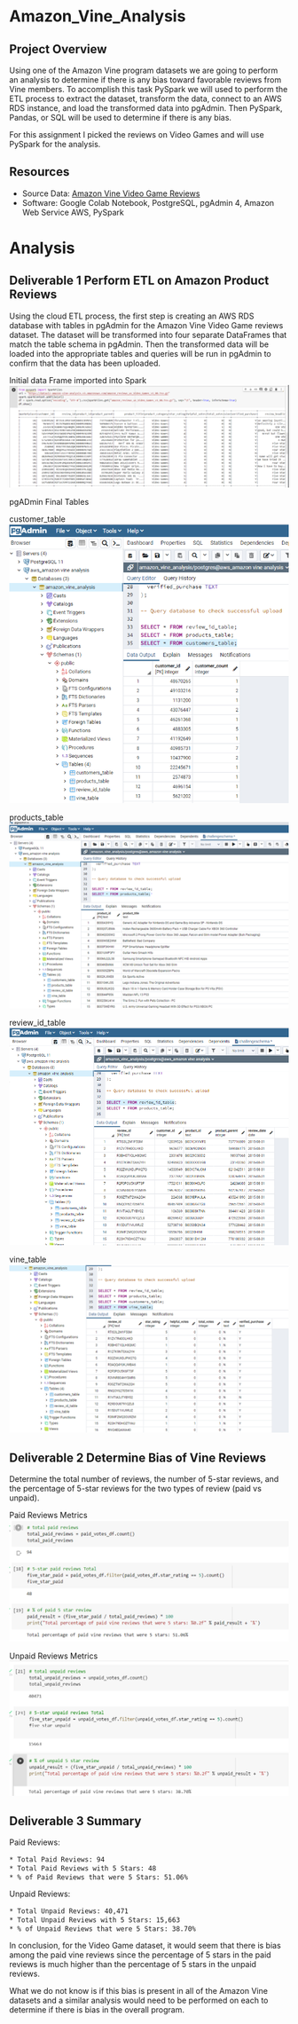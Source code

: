# Amazon_Vine_Analysis

## Project Overview
Using one of the Amazon Vine program datasets we are going to perform an analysis to determine if there is any bias toward favorable reviews from Vine members.  To accomplish this task PySpark we will used to perform the ETL process to extract the dataset, transform the data, connect to an AWS RDS instance, and load the transformed data into pgAdmin. Then PySpark, Pandas, or SQL will be used to determine if there is any bias.

For this assignment I picked the reviews on Video Games and will use PySpark for the analysis.

## Resources
* Source Data: [Amazon Vine Video Game Reviews](https://s3.amazonaws.com/amazon-reviews-pds/tsv/amazon_reviews_us_Video_Games_v1_00.tsv.gz)
* Software: Google Colab Notebook, PostgreSQL, pgAdmin 4, Amazon Web Service AWS, PySpark

# Analysis

## Deliverable 1 Perform ETL on Amazon Product Reviews
Using the cloud ETL process, the first step is creating an AWS RDS database with tables in pgAdmin for the Amazon Vine Video Game reviews dataset. The dataset will be transformed into four separate DataFrames that match the table schema in pgAdmin. Then the transformed data will be loaded into the appropriate tables and queries will be run in pgAdmin to confirm that the data has been uploaded.

Initial data Frame imported into Spark
![](https://github.com/timbialek/Amazon_Vine_Analysis/blob/main/Resources/PySpark%20File%20Import%20from%20S3%20bucket.PNG)

pgADmin Final Tables

customer_table
![](https://github.com/timbialek/Amazon_Vine_Analysis/blob/main/Resources/customers_table%20in%20pgAdmin.PNG)

products_table
![](https://github.com/timbialek/Amazon_Vine_Analysis/blob/main/Resources/product_table%20in%20pgAdmin.PNG)

review_id_table
![](https://github.com/timbialek/Amazon_Vine_Analysis/blob/main/Resources/review_id%20table%20in%20pgAdmin.PNG)

vine_table
![](https://github.com/timbialek/Amazon_Vine_Analysis/blob/main/Resources/vine_table%20in%20pgAdmin.PNG)

## Deliverable 2 Determine Bias of Vine Reviews

Determine the total number of reviews, the number of 5-star reviews, and the percentage of 5-star reviews for the two types of review (paid vs unpaid).

Paid Reviews Metrics
![](https://github.com/timbialek/Amazon_Vine_Analysis/blob/main/Resources/paid_reviews_metrics.PNG)

Unpaid Reviews Metrics
![](https://github.com/timbialek/Amazon_Vine_Analysis/blob/main/Resources/unpaid_reviews_metrics.PNG)



## Deliverable 3 Summary

Paid Reviews:

	* Total Paid Reviews: 94
	* Total Paid Reviews with 5 Stars: 48
	* % of Paid Reviews that were 5 Stars: 51.06%

Unpaid Reviews:

	* Total Unpaid Reviews: 40,471
	* Total Unpaid Reviews with 5 Stars: 15,663
	* % of Unpaid Reviews that were 5 Stars: 38.70%

In conclusion, for the Video Game dataset, it would seem that there is bias among the paid vine reviews since the percentage of 5 stars in the paid reviews is much higher than the percentage of 5 stars in the unpaid reviews.  

What we do not know is if this bias is present in all of the Amazon Vine datasets and a similar analysis would need to be performed on each to determine if there is bias in the overall program.
